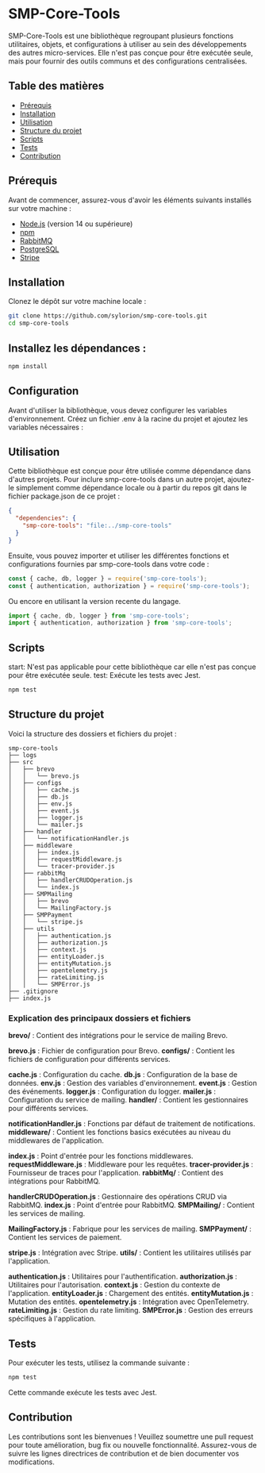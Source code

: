 # SMP-Core-Tools

SMP-Core-Tools est une bibliothèque regroupant plusieurs fonctions utilitaires, objets, et configurations à utiliser au sein des développements des autres micro-services. Elle n'est pas conçue pour être exécutée seule, mais pour fournir des outils communs et des configurations centralisées.

## Table des matières

- [Prérequis](#prérequis)
- [Installation](#installation) 
- [Utilisation](#utilisation)
- [Structure du projet](#structure-du-projet)
- [Scripts](#scripts)
- [Tests](#tests)
- [Contribution](#contribution)

## Prérequis

Avant de commencer, assurez-vous d'avoir les éléments suivants installés sur votre machine :

- [Node.js](https://nodejs.org/) (version 14 ou supérieure)
- [npm](https://www.npmjs.com/)
- [RabbitMQ](https://www.rabbitmq.com/)
- [PostgreSQL](https://www.postgresql.org/)
- [Stripe](https://stripe.com/)

## Installation

Clonez le dépôt sur votre machine locale :

```bash
git clone https://github.com/sylorion/smp-core-tools.git
cd smp-core-tools
```

## Installez les dépendances :

```bash 
npm install
````
## Configuration

Avant d'utiliser la bibliothèque, vous devez configurer les variables d'environnement. Créez un fichier .env à la racine du projet et ajoutez les variables nécessaires :
 
## Utilisation

Cette bibliothèque est conçue pour être utilisée comme dépendance dans d'autres projets. Pour inclure smp-core-tools dans un autre projet, ajoutez-le simplement comme dépendance locale ou à partir du repos git dans le fichier package.json de ce projet :

```json 
{
  "dependencies": {
    "smp-core-tools": "file:../smp-core-tools"
  }
}
````

Ensuite, vous pouvez importer et utiliser les différentes fonctions et configurations fournies par smp-core-tools dans votre code :

```javascript 
const { cache, db, logger } = require('smp-core-tools');
const { authentication, authorization } = require('smp-core-tools');
```
Ou encore en utilisant la version recente du langage.
```javascript 
import { cache, db, logger } from 'smp-core-tools';
import { authentication, authorization } from 'smp-core-tools';
```

## Scripts
start: N'est pas applicable pour cette bibliothèque car elle n'est pas conçue pour être exécutée seule.
test: Exécute les tests avec Jest.

```bash
npm test
````

## Structure du projet

Voici la structure des dossiers et fichiers du projet :

```text 
smp-core-tools
├── logs
├── src
│   ├── brevo
│   │   └── brevo.js
│   ├── configs
│   │   ├── cache.js
│   │   ├── db.js
│   │   ├── env.js
│   │   ├── event.js
│   │   ├── logger.js
│   │   └── mailer.js
│   ├── handler
│   │   └── notificationHandler.js
│   ├── middleware
│   │   ├── index.js
│   │   ├── requestMiddleware.js 
│   │   └── tracer-provider.js
│   ├── rabbitMq
│   │   ├── handlerCRUDOperation.js
│   │   └── index.js
│   ├── SMPMailing
│   │   ├── brevo
│   │   └── MailingFactory.js
│   ├── SMPPayment
│   │   └── stripe.js
│   ├── utils
│   │   ├── authentication.js
│   │   ├── authorization.js
│   │   ├── context.js
│   │   ├── entityLoader.js
│   │   ├── entityMutation.js
│   │   ├── opentelemetry.js
│   │   ├── rateLimiting.js
│   │   └── SMPError.js
├── .gitignore
├── index.js
```

### Explication des principaux dossiers et fichiers
**brevo/** : Contient des intégrations pour le service de mailing Brevo.

**brevo.js** : Fichier de configuration pour Brevo.
**configs/** : Contient les fichiers de configuration pour différents services.

**cache.js** : Configuration du cache.
**db.js** : Configuration de la base de données.
**env.js** : Gestion des variables d'environnement.
**event.js** : Gestion des événements.
**logger.js** : Configuration du logger.
**mailer.js** : Configuration du service de mailing.
**handler/** : Contient les gestionnaires pour différents services.

**notificationHandler.js** : Fonctions par défaut de traitement de notifications.
**middleware/** : Contient les fonctions basics exécutées au niveau du middlewares de l'application.

**index.js** : Point d'entrée pour les fonctions middlewares.
**requestMiddleware.js** : Middleware pour les requêtes.
**tracer-provider.js** : Fournisseur de traces pour l'application.
**rabbitMq/** : Contient des intégrations pour RabbitMQ.

**handlerCRUDOperation.js** : Gestionnaire des opérations CRUD via RabbitMQ.
**index.js** : Point d'entrée pour RabbitMQ.
**SMPMailing/** : Contient les services de mailing.

**MailingFactory.js** : Fabrique pour les services de mailing.
**SMPPayment/** : Contient les services de paiement.

**stripe.js** : Intégration avec Stripe.
**utils/** : Contient les utilitaires utilisés par l'application.

**authentication.js** : Utilitaires pour l'authentification.
**authorization.js** : Utilitaires pour l'autorisation.
**context.js** : Gestion du contexte de l'application.
**entityLoader.js** : Chargement des entités.
**entityMutation.js** : Mutation des entités.
**opentelemetry.js** : Intégration avec OpenTelemetry.
**rateLimiting.js** : Gestion du rate limiting.
**SMPError.js** : Gestion des erreurs spécifiques à l'application.

## Tests

Pour exécuter les tests, utilisez la commande suivante :

```bash
npm test
````
Cette commande exécute les tests avec Jest.

## Contribution

Les contributions sont les bienvenues ! Veuillez soumettre une pull request pour toute amélioration, bug fix ou nouvelle fonctionnalité. Assurez-vous de suivre les lignes directrices de contribution et de bien documenter vos modifications.